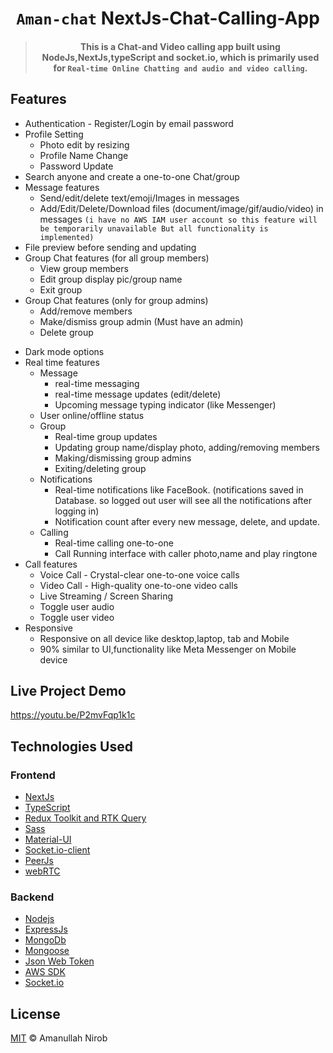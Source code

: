 <div align="center">

# `Aman-chat` NextJs-Chat-Calling-App
> #### This is a Chat-and Video calling app built using NodeJs,NextJs,typeScript and socket.io, which is primarily used for `Real-time Online Chatting and audio and video calling`.
</div>

## Features
* Authentication - Register/Login by email password
* Profile Setting 
   - Photo edit by resizing
   - Profile Name Change
   - Password Update
* Search anyone and create a one-to-one Chat/group
* Message features
  - Send/edit/delete text/emoji/Images in messages
  - Add/Edit/Delete/Download files (document/image/gif/audio/video) in messages `(i have no AWS IAM user account so this feature will be temporarily unavailable But all functionality is implemented)`
 * File preview before sending and updating
* Group Chat features (for all group members)
  - View group members
  - Edit group display pic/group name 
  - Exit group
* Group Chat features (only for group admins)
  - Add/remove members 
  - Make/dismiss group admin (Must have an admin)
  - Delete group 
- Dark mode options
- Real time features
  - Message 
    - real-time messaging
    - real-time message updates (edit/delete)
    - Upcoming message typing indicator (like Messenger)
  - User online/offline status 
  - Group 
    - Real-time group updates 
    - Updating group name/display photo, adding/removing members
    - Making/dismissing group admins
    - Exiting/deleting group
  - Notifications
    - Real-time notifications like FaceBook. (notifications saved in Database. so logged out user will see all the notifications after logging in)
    - Notification count after every new message, delete, and update.
  - Calling
    - Real-time calling one-to-one 
    - Call Running interface with caller photo,name and play ringtone 
- Call features
  - Voice Call - Crystal-clear one-to-one voice calls
  - Video Call - High-quality one-to-one video calls
  - Live Streaming / Screen Sharing
  - Toggle user audio 
  - Toggle user video 
- Responsive
  - Responsive on all device like desktop,laptop, tab and Mobile
  - 90% similar to UI,functionality like Meta Messenger on Mobile device 


## Live Project Demo
https://youtu.be/P2mvFqp1k1c


## Technologies Used
### Frontend
* [NextJs](https://nextjs.org/) 
* [TypeScript](https://www.typescriptlang.org/) 
* [Redux Toolkit and RTK Query](https://redux-toolkit.js.org/) 
* [Sass](https://sass-lang.com/) 
* [Material-UI](https://mui.com/) 
* [Socket.io-client](https://socket.io/docs/v4/client-api/) 
* [PeerJs](https://peerjs.com/) 
* [webRTC](https://webrtc.org/) 

### Backend
* [Nodejs](https://nodejs.org/en/)
* [ExpressJs](https://expressjs.com/)
* [MongoDb](https://www.mongodb.com/)
* [Mongoose](https://mongoosejs.com/)
* [Json Web Token](https://jwt.io/)
* [AWS SDK](https://docs.aws.amazon.com/sdk-for-javascript/v3/developer-guide/getting-started-nodejs.html)
* [Socket.io](https://socket.io/)

## License
[MIT](LICENSE) © Amanullah Nirob
